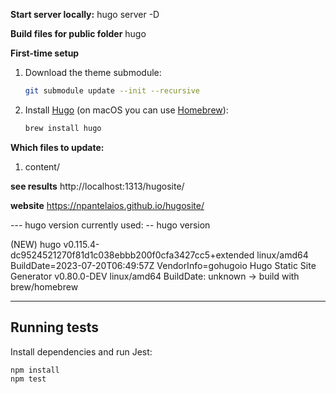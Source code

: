 **Start server locally:**
hugo server -D

**Build files for public folder**
hugo

**First-time setup**
1. Download the theme submodule:
   ```bash
   git submodule update --init --recursive
   ```
2. Install [Hugo](https://gohugo.io/) (on macOS you can use [Homebrew](https://brew.sh/)):
   ```bash
   brew install hugo
   ```

**Which files to update:**
1) content/

**see results**
http://localhost:1313/hugosite/

**website**
https://npantelaios.github.io/hugosite/


--- hugo version currently used: --
hugo version 

(NEW) hugo v0.115.4-dc9524521270f81d1c038ebbb200f0cfa3427cc5+extended linux/amd64 BuildDate=2023-07-20T06:49:57Z VendorInfo=gohugoio
Hugo Static Site Generator v0.80.0-DEV linux/amd64 BuildDate: unknown -> build with brew/homebrew

-----

## Running tests

Install dependencies and run Jest:

```bash
npm install
npm test
```
